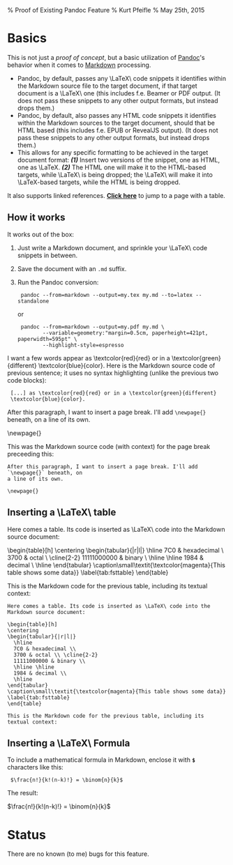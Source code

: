 % Proof of Existing Pandoc Feature
% Kurt Pfeifle
% May 25th, 2015

# Basics

This is not just a *proof of concept*, but a basic utilization of [Pandoc][2]'s behavior
when it comes to [Markdown][1] processing.

* Pandoc, by default, passes any \LaTeX\ code snippets it identifies within the Markdown
  source file to the target document, if that target document is a \LaTeX\ one (this
  includes f.e. Beamer or PDF output.
  (It does not pass these snippets to any other output formats, but instead drops them.)
* Pandoc, by default, also passes any HTML code snippets it identifies within the
  Markdown sources to the target document, should that be HTML based (this includes f.e.
  EPUB or RevealJS output).
  (It does not pass these snippets to any other output formats, but instead drops them.)
* This allows for any specific formatting to be achieved in the target document format:
  ***(1)*** Insert two versions of the snippet, one as HTML, one as \LaTeX\. ***(2)***
  The HTML one will make it to the HTML-based targets, while \LaTeX\ is being dropped;
  the \LaTeX\ will make it into \LaTeX-based targets, while the HTML is being dropped.

It also supports linked references. **[Click here](#tab:fsttable)** to jump to a page with a
table.

## How it works

It works out of the box:

1. Just write a Markdown document, and sprinkle your \LaTeX\ code snippets in between.
1. Save the document with an `.md` suffix.
1. Run the Pandoc conversion:

    ```` {.bash}
     pandoc --from=markdown --output=my.tex my.md --to=latex --standalone
    ````

    or

    ```` {.bash}
     pandoc --from=markdown --output=my.pdf my.md \
            --variable=geometry:"margin=0.5cm, paperheight=421pt, paperwidth=595pt" \
            --highlight-style=espresso
    ````

I want a few words appear as \textcolor{red}{red} or in a \textcolor{green}{different}
\textcolor{blue}{color}. Here is the Markdown source code of previous sentence; it uses
no syntax highlighting (unlike the previous two code blocks):

     [...] as \textcolor{red}{red} or in a \textcolor{green}{different}
     \textcolor{blue}{color}.

After this paragraph, I want to insert a page break. I'll add `\newpage{}` beneath, on
a line of its own.

\newpage{}

This was the Markdown source code (with context) for the page break preceeding this:

```` {.markdown}
After this paragraph, I want to insert a page break. I'll add `\newpage{}` beneath, on
a line of its own.

\newpage{}
````

## Inserting a \LaTeX\ table

Here comes a table. Its code is inserted as \LaTeX\ code into the Markdown source document:

\begin{table}[h]
\centering
\begin{tabular}{|r|l|}
  \hline
  7C0 & hexadecimal \\
  3700 & octal \\ \cline{2-2}
  11111000000 & binary \\
  \hline \hline
  1984 & decimal \\
  \hline
\end{tabular}
\caption\small\textit{\textcolor{magenta}{This table shows some data}}
\label{tab:fsttable}
\end{table}

This is the Markdown code for the previous table, including its textual context:

```` {.latex}
Here comes a table. Its code is inserted as \LaTeX\ code into the Markdown source document:

\begin{table}[h]
\centering
\begin{tabular}{|r|l|}
  \hline
  7C0 & hexadecimal \\
  3700 & octal \\ \cline{2-2}
  11111000000 & binary \\
  \hline \hline
  1984 & decimal \\
  \hline
\end{tabular}
\caption\small\textit{\textcolor{magenta}{This table shows some data}}
\label{tab:fsttable}
\end{table}

This is the Markdown code for the previous table, including its textual context:
````

## Inserting a \LaTeX\ Formula

To include a mathematical formula in Markdown, enclose it with **`$`** characters like this:

```` {.latex}
 $\frac{n!}{k!(n-k)!} = \binom{n}{k}$
````

The result:

$\frac{n!}{k!(n-k)!} = \binom{n}{k}$

# Status

There are no known (to me) bugs for this feature.

[1]: http://daringfireball.net/projects/markdown/
[2]: http://pandoc.org/